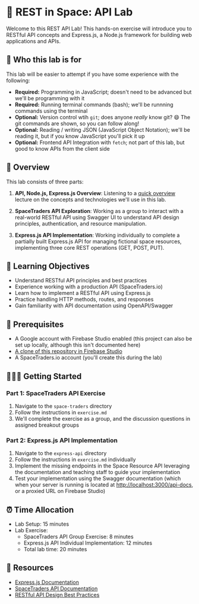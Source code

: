 # 🚀 REST in Space: API Lab

Welcome to this REST API Lab! This hands-on exercise will introduce you to RESTful API concepts and Express.js, a Node.js framework for building web applications and APIs.

## 🔰 Who this lab is for

This lab will be easier to attempt if you have some experience with the following:

- **Required:** Programming in JavaScript; doesn't need to be advanced but we'll be programming with it
- **Required:** Running terminal commands (bash); we'll be runnning commands using the terminal
- **Optional:** Version control wtih `git`; does anyone _really_ know git? :smile: The git commands are shown, so you can follow along!
- **Optional:** Reading / writing JSON (JavaScript Object Notation); we'll be reading it, but if you know JavaScript you'll pick it up
- **Optional:** Frontend API Integration with `fetch`; not part of this lab, but good to know APIs from the client side


## 🔎 Overview

This lab consists of three parts:
1. **API, Node.js, Express.js Overview**: Listening to a [quick overview](setup.md) lecture on the concepts and technologies we'll use in this lab.

2. **SpaceTraders API Exploration**: Working as a group to interact with a real-world RESTful API using Swagger UI to understand API design principles, authentication, and resource manipulation.

3. **Express.js API Implementation**: Working individually to complete a partially built Express.js API for managing fictional space resources, implementing three core REST operations (GET, POST, PUT).

## 📖 Learning Objectives

- Understand RESTful API principles and best practices
- Experience working with a production API (SpaceTraders.io)
- Learn how to implement a RESTful API using Express.js
- Practice handling HTTP methods, routes, and responses
- Gain familiarity with API documentation using OpenAPI/Swagger

## 📝 Prerequisites

- A Google account with Firebase Studio enabled (this project can also be set up locally, although this isn't documented here)
- [A clone of this repository in Firebase Studio](https://studio.firebase.google.com/new?template=https:%2F%2Fgithub.com%2Fshiftyp%2Frest-in-space)
- A SpaceTraders.io account (you'll create this during the lab)

## 🧑🏾‍🚀 Getting Started

### Part 1: SpaceTraders API Exercise

1. Navigate to the `space-traders` directory
2. Follow the instructions in `exercise.md`
3. We'll complete the exercise as a group, and the discussion questions in assigned breakout groups

### Part 2: Express.js API Implementation

1. Navigate to the `express-api` directory
2. Follow the instructions in `exercise.md` individually
3. Implement the missing endpoints in the Space Resource API leveraging the documentation and teaching staff to guide your implementation
4. Test your implementation using the Swagger documentation (which when your server is running is located at [http://localhost:3000/api-docs](http://localhost:3000/api-docs), or a proxied URL on Firebase Studio)

## ⏰ Time Allocation

- Lab Setup: 15 minutes
- Lab Exercise:
  - SpaceTraders API Group Exercise: 8 minutes
  - Express.js API Individual Implementation: 12 minutes
  - Total lab time: 20 minutes

## 📓 Resources

- [Express.js Documentation](https://expressjs.com/)
- [SpaceTraders API Documentation](https://spacetraders.io/docs/api)
- [RESTful API Design Best Practices](https://restfulapi.net/)